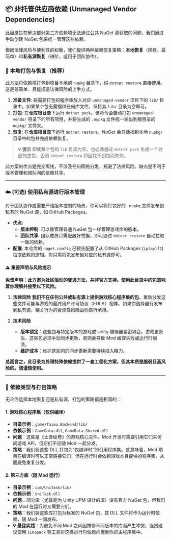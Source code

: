 ## 📦 非托管供应商依赖 (Unmanaged Vendor Dependencies)

此目录旨在解决部分第三方依赖项无法通过公共 NuGet 源获取的问题。我们通过手动创建 NuGet 包来统一管理这些依赖。

根据法律风险与便利性的权衡，我们提供两种依赖恢复策略：**本地恢复**（推荐，最简单）和**私有源恢复**（进阶，适用于团队协作）。

### 🚀 本地打包与恢复（推荐）

此方法将依赖项打包到项目本地的 `nupkg` 目录下，供 `dotnet restore` 直接使用。这是最简单、且能规避法律风险的上手方式。

1.  **准备文件**: 将需要打包的程序集放入对应 `unmanaged-vendor` 项目下的 `lib/` 目录中。如果某个包无需捆绑任何库文件，保持其 `lib/` 目录为空即可。
2.  **打包**: 在**仓库根目录**下运行 `dotnet pack`。该命令会自动打包 `unmanaged-vendor` 目录下的所有项目，并将生成的 `.nupkg` 文件统一输出到根目录的 `nupkg/` 文件夹。
3.  **恢复**: 在**仓库根目录**下运行 `dotnet restore`。NuGet 会自动找到本地 `nupkg/` 目录中的包并完成依赖恢复。

> **💡 提示**
> 即使某个包的 `lib` 目录为空，也必须通过 `dotnet pack` 生成一个对应的空包，否则 `dotnet restore` 将因找不到包而失败。

此方案的优点是完全离线，不涉及任何网络分发，规避了法律风险。缺点是不利于版本管理和团队间的依赖共享。

---

### ☁️ (可选) 使用私有源进行版本管理

对于团队协作或需要严格版本控制的场景，你可以将打包好的 `.nupkg` 文件发布到私有的 NuGet 源，如 GitHub Packages。

- **优点**:
  - **版本控制**: 可以像管理普通 NuGet 包一样管理游戏库的版本。
  - **团队共享**: 团队成员只需配置好凭据，即可通过 `dotnet restore` 自动拉取一致的依赖。
- **配置**:
  本仓库的 `nuget.config` 已预先配置了从 GitHub Packages (`iplaylf2`) 拉取依赖的逻辑。你只需将包发布到对应的私有源即可。

#### ⚠️ 重要声明与风险提示

**免责声明：此方案为社区驱动的变通方法，并非官方支持。使用此目录中的包意味着你理解并接受以下风险。**

1.  **法律风险**
    **我们不在任何公共或私有源上提供游戏核心程序集的包**。重新分发这些文件可能与游戏的最终用户许可协议（EULA）相悖。如果你选择自行发布到私有源，相关行为的合规性风险由你自行承担。

2.  **技术风险**
    - **版本锁定**：这些包与特定版本的游戏或 Unity 编辑器紧密耦合。游戏更新后，这些包必须手动同步更新，否则会导致 Mod 编译失败或运行时崩溃。
    - **维护成本**：维护这些包的同步更新需要持续投入精力。

**总而言之，此目录为处理特殊依赖提供了一套工程化方案，但其本质是脆弱且高风险的。请谨慎使用。**

---

### 🧬 依赖类型与打包策略

无论你选择本地恢复还是私有源，打包的策略都是相同的：

#### 1. 游戏核心程序集（仅供编译）
- **目录示例**：`game/Taiwu.Backend/lib/`
- **依赖示例**：`GameData.dll`, `GameData.Shared.dll`
- **问题**：这些是《太吾绘卷》的游戏核心文件。Mod 开发时需要引用它们来访问游戏 API，但它们不应随 Mod 一起分发。
- **策略**：我们将这些 DLL 打包为“仅编译时”的引用程序集。这意味着，Mod 项目在编译时可以正常链接它们，但在运行时会依赖游戏本身提供的程序集，从而避免重复分发。

#### 2. 第三方库（随 Mod 运行）
- **目录示例**：`upm/UniTask/lib/`
- **依赖示例**：`UniTask.dll`
- **问题**：部分库（尤其是为 Unity UPM 设计的库）没有官方 NuGet 包，但我们的 Mod 在运行时又需要它们。
- **策略**：我们将这些库打包为标准的 NuGet 包，其 DLL 文件将作为运行时依赖，随 Mod 一同发布。
- **💡 最佳实践**：为避免不同 Mod 之间因携带不同版本的库而产生冲突，强烈建议使用 `ILRepack` 等工具将这类运行时依赖内嵌到你的主程序集中。